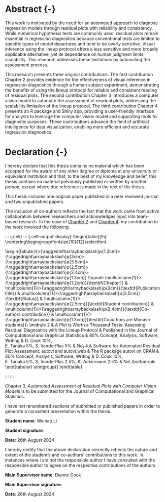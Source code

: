 # Abstract {-}

This work is motivated by the need for an automated approach to diagnose regression models through residual plots with reliability and consistency. While numerical hypothesis tests are commonly used, residual plots remain essential in regression diagnostics because conventional tests are limited to specific types of model departures and tend to be overly sensitive. Visual inference using the lineup protocol offers a less sensitive and more broadly applicable alternative, yet its dependence on human judgment limits scalability. This research addresses these limitations by automating the assessment process.

This research presents three original contributions. The first contribution Chapter 2 provides evidence for the effectiveness of visual inference in regression diagnostics through a human subject experiment, demonstrating the benefits of using the lineup protocol for reliable and consistent reading of residual plots. The second contribution Chapter 3 introduces a computer vision model to automate the assessment of residual plots, addressing the scalability limitation of the lineup protocol. The third contribution Chapter 4 presents an R package and Shiny app, providing a user-friendly interface for analysts to leverage the computer vision model and supporting tools for diagnostic purposes. These contributions advance the field of artificial intelligence for data visualization, enabling more efficient and accurate regression diagnostics.

# Declaration {-}

I hereby declare that this thesis contains no material which has been accepted for the award of any other degree or diploma at any university or equivalent institution and that, to the best of my knowledge and belief, this thesis contains no material previously published or written by another person, except where due reference is made in the text of the thesis.

This thesis includes one original paper published in a peer reviewed journal and two unpublished papers.

The inclusion of co-authors reflects the fact that the work came from active collaboration between researchers and acknowledges input into team-based research. In the case of [Chapter 2](#sec-first-paper) and [Chapter 4](#sec-third-paper), my contribution to the work involved the following:






::: {.cell}
::: {.cell-output-display}
\begin{table}[!h]
\centering\begingroup\fontsize{10}{12}\selectfont

\begin{tabular}{>{\raggedleft\arraybackslash}p{1.2cm}>{\raggedright\arraybackslash}p{3cm}>{\raggedright\arraybackslash}p{3.5cm}>{\raggedright\arraybackslash}p{2.5cm}>{\raggedright\arraybackslash}p{2.4cm}>{\raggedright\arraybackslash}p{1.3cm}}
\toprule
\multicolumn{1}{>{\raggedright\arraybackslash}p{1.2cm}}{\textbf{Chapter}} & \multicolumn{1}{>{\raggedright\arraybackslash}p{3cm}}{\textbf{Publication title}} & \multicolumn{1}{>{\raggedright\arraybackslash}p{3.5cm}}{\textbf{Status}} & \multicolumn{1}{>{\raggedright\arraybackslash}p{2.5cm}}{\textbf{Student contribution}} & \multicolumn{1}{>{\raggedright\arraybackslash}p{2.4cm}}{\textbf{Co-authors contribution}} & \multicolumn{1}{>{\raggedright\arraybackslash}p{1.3cm}}{\textbf{Coauthors are Monash students}}\\
\midrule
2 & A Plot is Worth a Thousand Tests: Assessing Residual Diagnostics with the Lineup Protocol & Published in the Journal of Computational and Graphical Statistics & 80\%  Concept, Analysis, Software, Writing & D. Cook 10\%,  
 E. Tanaka 5\%, 
 S. VanderPlas 5\% & No\\
4 & Software for Automated Residual Plot Assessment: autovi and autovi.web & The R package autovi on CRAN & 80\% Concept, Analysis, Software, Writing & D. Cook 10\%,  
 E. Tanaka 5\%, 
 S. VanderPlas 2.5\%, K. Ackermann 2.5\% & No\\
\bottomrule
\end{tabular}
\endgroup{}
\end{table}


:::
:::






Chapter 3, *Automated Assessment of Residual Plots with Computer Vision Models* is to be submitted for the Journal of Computational and Graphical Statistics. 


<!-- **The thesis is written in Australian spelling, except for Chapters 3 and 4, which use American spelling as specified by the publication venue.** -->

I have not renumbered sections of submitted or published papers in order to generate a consistent presentation within the thesis.

**Student name**: Weihao Li

**Student signature**: 

**Date**: 26th August 2024 

I hereby certify that the above declaration correctly reflects the nature and extent of the student’s and co-authors’ contributions to this work. In instances where I am not the responsible author I have consulted with the responsible author to agree on the respective contributions of the authors.

**Main Supervisor name**: Dianne Cook

**Main Supervisor signature**:

**Date**: 26th August 2024

